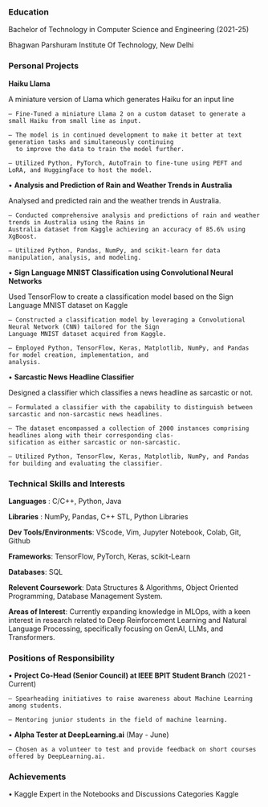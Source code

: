 ### Education

Bachelor of Technology in Computer Science and Engineering (2021-25)

Bhagwan Parshuram Institute Of Technology, New Delhi

### **Personal Projects**

**Haiku Llama**

A miniature version of Llama which generates Haiku for an input line

    – Fine-Tuned a miniature Llama 2 on a custom dataset to generate a small Haiku from small line as input.
    
    – The model is in continued development to make it better at text generation tasks and simultaneously continuing
      to improve the data to train the model further.
      
    – Utilized Python, PyTorch, AutoTrain to fine-tune using PEFT and LoRA, and HuggingFace to host the model.

• **Analysis and Prediction of Rain and Weather Trends in Australia**

Analysed and predicted rain and the weather trends in Australia.

    – Conducted comprehensive analysis and predictions of rain and weather trends in Australia using the Rains in
    Australia dataset from Kaggle achieving an accuracy of 85.6% using XgBoost.
    
    – Utilized Python, Pandas, NumPy, and scikit-learn for data manipulation, analysis, and modeling.

• **Sign Language MNIST Classification using Convolutional Neural Networks**

Used TensorFlow to create a classification model based on the Sign Language MNIST dataset on Kaggle

    – Constructed a classification model by leveraging a Convolutional Neural Network (CNN) tailored for the Sign
    Language MNIST dataset acquired from Kaggle.
    
    – Employed Python, TensorFlow, Keras, Matplotlib, NumPy, and Pandas for model creation, implementation, and
    analysis.

• **Sarcastic News Headline Classifier**

Designed a classifier which classifies a news headline as sarcastic or not.

    – Formulated a classifier with the capability to distinguish between sarcastic and non-sarcastic news headlines.
    
    – The dataset encompassed a collection of 2000 instances comprising headlines along with their corresponding clas-
    sification as either sarcastic or non-sarcastic.
    
    – Utilized Python, TensorFlow, Keras, Matplotlib, NumPy, and Pandas for building and evaluating the classifier.


### **Technical Skills and Interests**

**Languages** : C/C++, Python, Java

**Libraries** : NumPy, Pandas, C++ STL, Python Libraries

**Dev Tools/Environments**: VScode, Vim, Jupyter Notebook, Colab, Git, Github

**Frameworks**: TensorFlow, PyTorch, Keras, scikit-Learn

**Databases**: SQL

**Relevent Coursework**: Data Structures & Algorithms, Object Oriented Programming, Database Management System.

**Areas of Interest**: Currently expanding knowledge in MLOps, with a keen interest in research related to Deep
Reinforcement Learning and Natural Language Processing, specifically focusing on GenAI, LLMs, and Transformers.

### **Positions of Responsibility**

• **Project Co-Head (Senior Council) at IEEE BPIT Student Branch**  (2021 - Current)

    – Spearheading initiatives to raise awareness about Machine Learning among students.
    
    – Mentoring junior students in the field of machine learning.

• **Alpha Tester at DeepLearning.ai** (May - June)

    – Chosen as a volunteer to test and provide feedback on short courses offered by DeepLearning.ai.

### **Achievements**

• Kaggle Expert in the Notebooks and Discussions Categories Kaggle
